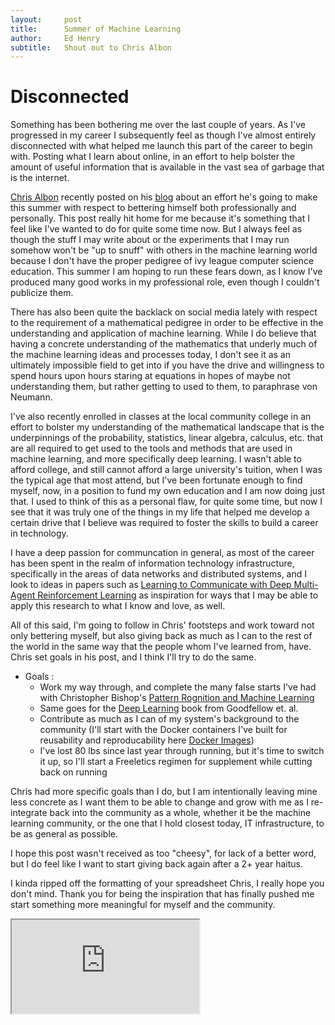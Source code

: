 ```yaml
---
layout:     post
title:      Summer of Machine Learning
author:     Ed Henry
subtitle:  	Shout out to Chris Albon
---
```


# Disconnected

Something has been bothering me over the last couple of years. As I've progressed in my career I subsequently feel as though I've almost entirely disconnected with what helped me launch this part of the career to begin with. Posting what I learn about online, in an effort to help bolster the amount of useful information that is available in the vast sea of garbage that is the internet.

[Chris Albon](https://twitter.com/chrisalbon) recently posted on his [blog](https://chrisalbon.com/blog/summer_of_machine_learning.html) about an effort he's going to make this summer with respect to bettering himself both professionally and personally. This post really hit home for me because it's something that I feel like I've wanted to do for quite some time now. But I always feel as though the stuff I may write about or the experiments that I may run somehow won't be "up to snuff" with others in the machine learning world because I don't have the proper pedigree of ivy league computer science education. This summer I am hoping to run these fears down, as I know I've produced many good works in my professional role, even though I couldn't publicize them.

There has also been quite the backlack on social media lately with respect to the requirement of a mathematical pedigree in order to be effective in the understanding and application of machine learning. While I do believe that having a concrete understanding of the mathematics that underly much of the machine learning ideas and processes today, I don't see it as an ultimately impossible field to get into if you have the drive and willingness to spend hours upon hours staring at equations in hopes of maybe not understanding them, but rather getting to used to them, to paraphrase von Neumann.

I've also recently enrolled in classes at the local community college in an effort to bolster my understanding of the mathematical landscape that is the underpinnings of the probability, statistics, linear algebra, calculus, etc. that are all required to get used to the tools and methods that are used in machine learning, and more specifically deep learning. I wasn't able to afford college, and still cannot afford a large university's tuition, when I was the typical age that most attend, but I've been fortunate enough to find myself, now, in a position to fund my own education and I am now doing just that. I used to think of this as a personal flaw, for quite some time, but now I see that it was truly one of the things in my life that helped me develop a certain drive that I believe was required to foster the skills to build a career in technology.

I have a deep passion for communcation in general, as most of the career has been spent in the realm of information technology infrastructure, specifically in the areas of data networks and distributed systems, and I look to ideas in papers such as [Learning to Communicate with Deep Multi-Agent Reinforcement Learning](https://papers.nips.cc/paper/6042-learning-to-communicate-with-deep-multi-agent-reinforcement-learning.pdf) as inspiration for ways that I may be able to apply this research to what I know and love, as well.

All of this said, I'm going to follow in Chris' footsteps and work toward not only bettering myself, but also giving back as much as I can to the rest of the world in the same way that the people whom I've learned from, have. Chris set goals in his post, and I think I'll try to do the same. 

* Goals :
    * Work my way through, and complete the many false starts I've had with Christopher Bishop's [Pattern Rognition and Machine Learning](https://www.amazon.com/Pattern-Recognition-Learning-Information-Statistics/dp/0387310738)
    * Same goes for the [Deep Learning](https://www.amazon.com/Deep-Learning-Adaptive-Computation-Machine/dp/0262035618/ref=pd_lpo_sbs_14_t_0?_encoding=UTF8&psc=1&refRID=KRFJEVVCHZBXCW5QEYTT) book from Goodfellow et. al.
    * Contribute as much as I can of my system's background to the community (I'll start with the Docker containers I've built for reusability and reproducability here [Docker Images](https://hub.docker.com/u/edhenry/))
    * I've lost 80 lbs since last year through running, but it's time to switch it up, so I'll start a Freeletics regimen for supplement while cutting back on running

Chris had more specific goals than I do, but I am intentionally leaving mine less concrete as I want them to be able to change and grow with me as I re-integrate back into the community as a whole, whether it be the machine learning community, or the one that I hold closest today, IT infrastructure, to be as general as possible.

I hope this post wasn't received as too "cheesy", for lack of a better word, but I do feel like I want to start giving back again after a 2+ year haitus. 

I kinda ripped off the formatting of your spreadsheet Chris, I really hope you don't mind. Thank you for being the inspiration that has finally pushed me start something more meaningful for myself and the community.

<iframe src="https://docs.google.com/spreadsheets/d/1gbEoi7NP9czCGWbddzN8arYtdqtJZTKx3IsRm7CBkbM/pubhtml?gid=0&amp;single=true&amp;widget=true&amp;headers=false"></iframe>

